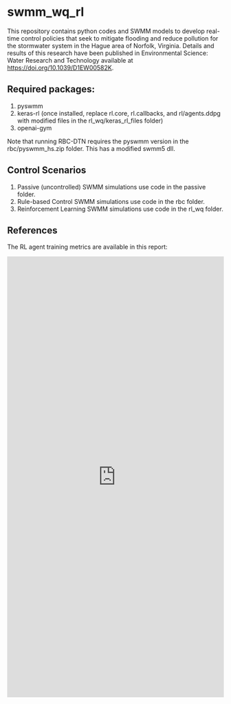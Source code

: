 # swmm_wq_rl
This repository contains python codes and SWMM models to develop real-time control policies that seek to mitigate flooding and reduce pollution for the stormwater system in the Hague area of Norfolk, Virginia. Details and results of this research have been published in Environmental Science: Water Research and Technology available at https://doi.org/10.1039/D1EW00582K.

## Required packages:
1. pyswmm
2. keras-rl (once installed, replace rl.core, rl.callbacks, and rl/agents.ddpg with modified files in the rl_wq/keras_rl_files folder)
3. openai-gym

Note that running RBC-DTN requires the pyswmm version in the rbc/pyswmm_hs.zip folder. This has a modified swmm5 dll.

## Control Scenarios
1. Passive (uncontrolled) SWMM simulations use code in the passive folder.
2. Rule-based Control SWMM simulations use code in the rbc folder.
3. Reinforcement Learning SWMM simulations use code in the rl_wq folder.

## References
The RL agent training metrics are available in this report:
<iframe src="https://wandb.ai/swmm_rl_wq/tuning/reports/Final-Agents-for-ES-WR-T-Paper--VmlldzoyMDA0Mjc3" style="border:none;height:1024px;width:100%">

This work builds on https://github.com/UVAdMIST/swmm_rl which has been published in the Journal of Hydroinformatics and is available via open access at https://iwaponline.com/jh/article/doi/10.2166/hydro.2020.080/77759/Flood-mitigation-in-coastal-urban-catchments-using.
